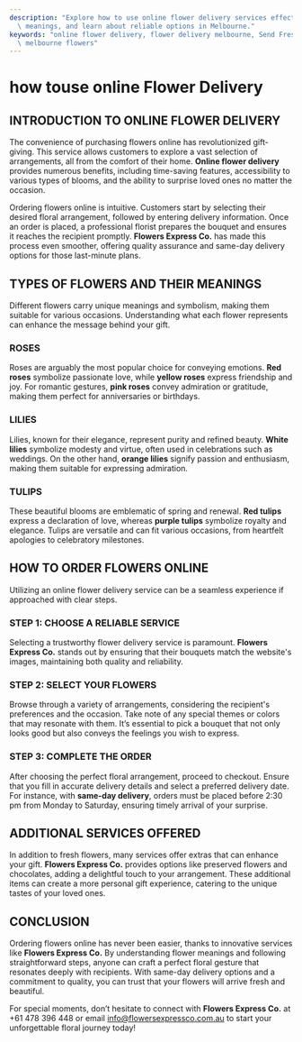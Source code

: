 ```yaml
---
description: "Explore how to use online flower delivery services effectively, understand flower\
  \ meanings, and learn about reliable options in Melbourne."
keywords: "online flower delivery, flower delivery melbourne, Send Fresh Flowers in Melbourne,\
  \ melbourne flowers"
---
```

# how touse online Flower Delivery

## INTRODUCTION TO ONLINE FLOWER DELIVERY

The convenience of purchasing flowers online has revolutionized gift-giving. This service allows customers to explore a vast selection of arrangements, all from the comfort of their home. **Online flower delivery** provides numerous benefits, including time-saving features, accessibility to various types of blooms, and the ability to surprise loved ones no matter the occasion. 

Ordering flowers online is intuitive. Customers start by selecting their desired floral arrangement, followed by entering delivery information. Once an order is placed, a professional florist prepares the bouquet and ensures it reaches the recipient promptly. **Flowers Express Co.** has made this process even smoother, offering quality assurance and same-day delivery options for those last-minute plans.

## TYPES OF FLOWERS AND THEIR MEANINGS

Different flowers carry unique meanings and symbolism, making them suitable for various occasions. Understanding what each flower represents can enhance the message behind your gift.

### ROSES

Roses are arguably the most popular choice for conveying emotions. **Red roses** symbolize passionate love, while **yellow roses** express friendship and joy. For romantic gestures, **pink roses** convey admiration or gratitude, making them perfect for anniversaries or birthdays. 

### LILIES

Lilies, known for their elegance, represent purity and refined beauty. **White lilies** symbolize modesty and virtue, often used in celebrations such as weddings. On the other hand, **orange lilies** signify passion and enthusiasm, making them suitable for expressing admiration.

### TULIPS

These beautiful blooms are emblematic of spring and renewal. **Red tulips** express a declaration of love, whereas **purple tulips** symbolize royalty and elegance. Tulips are versatile and can fit various occasions, from heartfelt apologies to celebratory milestones.

## HOW TO ORDER FLOWERS ONLINE

Utilizing an online flower delivery service can be a seamless experience if approached with clear steps. 

### STEP 1: CHOOSE A RELIABLE SERVICE

Selecting a trustworthy flower delivery service is paramount. **Flowers Express Co.** stands out by ensuring that their bouquets match the website's images, maintaining both quality and reliability. 

### STEP 2: SELECT YOUR FLOWERS

Browse through a variety of arrangements, considering the recipient's preferences and the occasion. Take note of any special themes or colors that may resonate with them. It’s essential to pick a bouquet that not only looks good but also conveys the feelings you wish to express.

### STEP 3: COMPLETE THE ORDER

After choosing the perfect floral arrangement, proceed to checkout. Ensure that you fill in accurate delivery details and select a preferred delivery date. For instance, with **same-day delivery**, orders must be placed before 2:30 pm from Monday to Saturday, ensuring timely arrival of your surprise.

## ADDITIONAL SERVICES OFFERED

In addition to fresh flowers, many services offer extras that can enhance your gift. **Flowers Express Co.** provides options like preserved flowers and chocolates, adding a delightful touch to your arrangement. These additional items can create a more personal gift experience, catering to the unique tastes of your loved ones.

## CONCLUSION

Ordering flowers online has never been easier, thanks to innovative services like **Flowers Express Co.** By understanding flower meanings and following straightforward steps, anyone can craft a perfect floral gesture that resonates deeply with recipients. With same-day delivery options and a commitment to quality, you can trust that your flowers will arrive fresh and beautiful. 

For special moments, don’t hesitate to connect with **Flowers Express Co.** at +61 478 396 448 or email info@flowersexpressco.com.au to start your unforgettable floral journey today!
